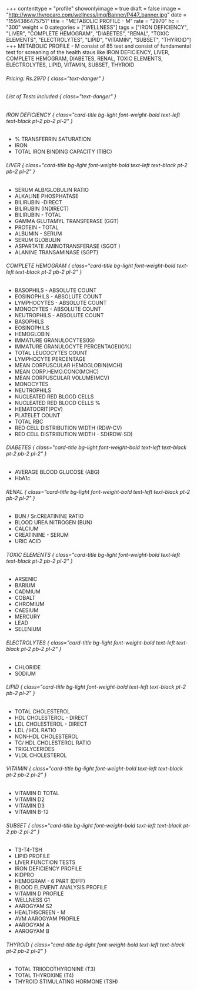 +++
contenttype = "profile"
showonlyimage = true
draft = false
image = "http://www.thyrocare.com/wellness/img/Banner/P447_banner.jpg"
date = "1594386475751"
title = "METABOLIC PROFILE - M"
rate = "2970"
hc = "300"
weight = 0
categories = ["WELLNESS"]
tags = ["IRON DEFICIENCY", "LIVER", "COMPLETE HEMOGRAM", "DIABETES", "RENAL", "TOXIC ELEMENTS", "ELECTROLYTES", "LIPID", "VITAMIN", "SUBSET", "THYROID"]
+++
METABOLIC PROFILE - M consist of 85 test and consist of fundamental test for screaning of the health staus like IRON DEFICIENCY, LIVER, COMPLETE HEMOGRAM, DIABETES, RENAL, TOXIC ELEMENTS, ELECTROLYTES, LIPID, VITAMIN, SUBSET, THYROID
<!--more-->
###### Pricing: Rs.2970 { class="text-danger" }

###### List of Tests included { class="text-danger" }

###### IRON DEFICIENCY { class="card-title bg-light font-weight-bold text-left text-black pt-2 pb-2 pl-2" } 
* % TRANSFERRIN SATURATION
* IRON
* TOTAL IRON BINDING CAPACITY (TIBC)
###### LIVER { class="card-title bg-light font-weight-bold text-left text-black pt-2 pb-2 pl-2" } 
* SERUM ALB/GLOBULIN RATIO
* ALKALINE PHOSPHATASE
* BILIRUBIN -DIRECT
* BILIRUBIN (INDIRECT)
* BILIRUBIN - TOTAL
* GAMMA GLUTAMYL TRANSFERASE (GGT)
* PROTEIN - TOTAL
* ALBUMIN - SERUM
* SERUM GLOBULIN
* ASPARTATE AMINOTRANSFERASE (SGOT )
* ALANINE TRANSAMINASE (SGPT)
###### COMPLETE HEMOGRAM { class="card-title bg-light font-weight-bold text-left text-black pt-2 pb-2 pl-2" } 
* BASOPHILS - ABSOLUTE COUNT
* EOSINOPHILS - ABSOLUTE COUNT
* LYMPHOCYTES - ABSOLUTE COUNT
* MONOCYTES - ABSOLUTE COUNT
* NEUTROPHILS - ABSOLUTE COUNT
* BASOPHILS
* EOSINOPHILS
* HEMOGLOBIN
* IMMATURE GRANULOCYTES(IG)
* IMMATURE GRANULOCYTE PERCENTAGE(IG%)
* TOTAL LEUCOCYTES COUNT
* LYMPHOCYTE PERCENTAGE
* MEAN CORPUSCULAR HEMOGLOBIN(MCH)
* MEAN CORP.HEMO.CONC(MCHC)
* MEAN CORPUSCULAR VOLUME(MCV)
* MONOCYTES
* NEUTROPHILS
* NUCLEATED RED BLOOD CELLS
* NUCLEATED RED BLOOD CELLS %
* HEMATOCRIT(PCV)
* PLATELET COUNT
* TOTAL RBC
* RED CELL DISTRIBUTION WIDTH (RDW-CV)
* RED CELL DISTRIBUTION WIDTH - SD(RDW-SD)
###### DIABETES { class="card-title bg-light font-weight-bold text-left text-black pt-2 pb-2 pl-2" } 
* AVERAGE BLOOD GLUCOSE (ABG)
* HbA1c
###### RENAL { class="card-title bg-light font-weight-bold text-left text-black pt-2 pb-2 pl-2" } 
* BUN / Sr.CREATININE RATIO
* BLOOD UREA NITROGEN (BUN)
* CALCIUM
* CREATININE - SERUM
* URIC ACID
###### TOXIC ELEMENTS { class="card-title bg-light font-weight-bold text-left text-black pt-2 pb-2 pl-2" } 
* ARSENIC
* BARIUM
* CADMIUM
* COBALT
* CHROMIUM
* CAESIUM
* MERCURY
* LEAD
* SELENIUM
###### ELECTROLYTES { class="card-title bg-light font-weight-bold text-left text-black pt-2 pb-2 pl-2" } 
* CHLORIDE
* SODIUM
###### LIPID { class="card-title bg-light font-weight-bold text-left text-black pt-2 pb-2 pl-2" } 
* TOTAL CHOLESTEROL
* HDL CHOLESTEROL - DIRECT
* LDL CHOLESTEROL - DIRECT
* LDL / HDL RATIO
* NON-HDL CHOLESTEROL
* TC/ HDL CHOLESTEROL RATIO
* TRIGLYCERIDES
* VLDL CHOLESTEROL
###### VITAMIN { class="card-title bg-light font-weight-bold text-left text-black pt-2 pb-2 pl-2" } 
* VITAMIN D TOTAL
* VITAMIN D2
* VITAMIN D3
* VITAMIN B-12
###### SUBSET { class="card-title bg-light font-weight-bold text-left text-black pt-2 pb-2 pl-2" } 
* T3-T4-TSH
* LIPID PROFILE
* LIVER FUNCTION TESTS
* IRON DEFICIENCY PROFILE
* KIDPRO
* HEMOGRAM - 6 PART (DIFF)
* BLOOD ELEMENT ANALYSIS PROFILE
* VITAMIN D PROFILE
* WELLNESS G1
* AAROGYAM S2
* HEALTHSCREEN - M
* AVM AAROGYAM PROFILE
* AAROGYAM A
* AAROGYAM B
###### THYROID { class="card-title bg-light font-weight-bold text-left text-black pt-2 pb-2 pl-2" } 
* TOTAL TRIIODOTHYRONINE (T3)
* TOTAL THYROXINE (T4)
* THYROID STIMULATING HORMONE (TSH)
